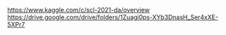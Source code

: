 https://www.kaggle.com/c/scl-2021-da/overview
https://drive.google.com/drive/folders/1Zuagi0ps-XYb3DnasH_Ser4xXE-5XPr7
